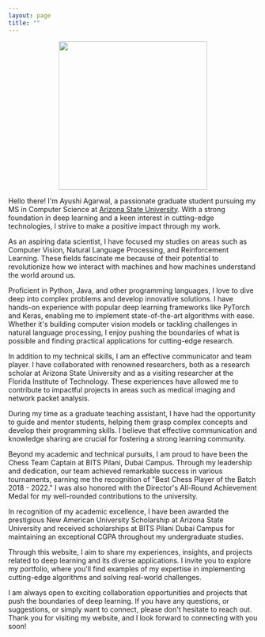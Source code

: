 ```yaml
---
layout: page
title: ""
---
```


<div style="text-align: center"><img src= "https://github.com/Anshumaan-Chauhan02/Anshumaan-Chauhan02.github.io/assets/114096540/9b7b0568-0299-4771-ae1a-e7b3d73279b1" width= 300 height=300></div>

Hello there! I'm Ayushi Agarwal, a passionate graduate student pursuing my MS in Computer Science at <a href="https://asu.edu" target="_blank"> Arizona State University</a>. With a strong foundation in deep learning and a keen interest in cutting-edge technologies, I strive to make a positive impact through my work.

As an aspiring data scientist, I have focused my studies on areas such as Computer Vision, Natural Language Processing, and Reinforcement Learning. These fields fascinate me because of their potential to revolutionize how we interact with machines and how machines understand the world around us.

Proficient in Python, Java, and other programming languages, I love to dive deep into complex problems and develop innovative solutions. I have hands-on experience with popular deep learning frameworks like PyTorch and Keras, enabling me to implement state-of-the-art algorithms with ease. Whether it's building computer vision models or tackling challenges in natural language processing, I enjoy pushing the boundaries of what is possible and finding practical applications for cutting-edge research.

In addition to my technical skills, I am an effective communicator and team player. I have collaborated with renowned researchers, both as a research scholar at Arizona State University and as a visiting researcher at the Florida Institute of Technology. These experiences have allowed me to contribute to impactful projects in areas such as medical imaging and network packet analysis.

During my time as a graduate teaching assistant, I have had the opportunity to guide and mentor students, helping them grasp complex concepts and develop their programming skills. I believe that effective communication and knowledge sharing are crucial for fostering a strong learning community.

Beyond my academic and technical pursuits, I am proud to have been the Chess Team Captain at BITS Pilani, Dubai Campus. Through my leadership and dedication, our team achieved remarkable success in various tournaments, earning me the recognition of "Best Chess Player of the Batch 2018 - 2022." I was also honored with the Director's All-Round Achievement Medal for my well-rounded contributions to the university.

In recognition of my academic excellence, I have been awarded the prestigious New American University Scholarship at Arizona State University and received scholarships at BITS Pilani Dubai Campus for maintaining an exceptional CGPA throughout my undergraduate studies.

Through this website, I aim to share my experiences, insights, and projects related to deep learning and its diverse applications. I invite you to explore my portfolio, where you'll find examples of my expertise in implementing cutting-edge algorithms and solving real-world challenges.

I am always open to exciting collaboration opportunities and projects that push the boundaries of deep learning. If you have any questions, or suggestions, or simply want to connect, please don't hesitate to reach out. Thank you for visiting my website, and I look forward to connecting with you soon!
